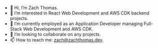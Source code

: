 - 👋 Hi, I’m Zach Thomas.
- 👀 I’m interested in React Web Development and AWS CDK backend projects.
- 🌱 I’m currently employed as an Application Developer managing Full-Stack Web Development and AWS CDK.
- 💞️ I’m looking to collaborate on any projects.
- 📫 How to reach me: zach@zachthomas.dev.

<!---
Sccr0123/Sccr0123 is a ✨ special ✨ repository because its `README.md` (this file) appears on your GitHub profile.
You can click the Preview link to take a look at your changes.
--->

